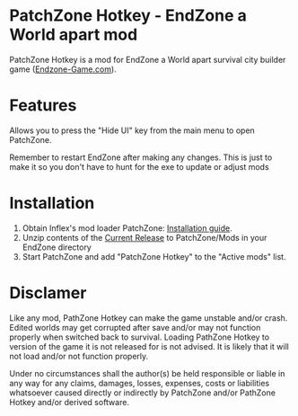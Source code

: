 # PatchZone Hotkey - EndZone a World apart mod
PatchZone Hotkey is a mod for EndZone a World apart survival city builder game ([Endzone-Game.com](https://endzone-game.com/)).

# Features
Allows you to press the "Hide UI" key from the main menu to open PatchZone.  

Remember to restart EndZone after making any changes.  This is just to make it so you don't have to hunt for the exe to update or adjust mods

# Installation
1) Obtain Inflex's mod loader PatchZone: [Installation guide](https://github.com/InflexCZE/PatchZone#installation).
2) Unzip contents of the [Current Release](https://github.com/Dimencia/PatchZone-Hotkey/releases) to PatchZone/Mods in your EndZone directory
2) Start PatchZone and add "PatchZone Hotkey" to the "Active mods" list.

# Disclamer
Like any mod, PathZone Hotkey can make the game unstable and/or crash.
Edited worlds may get corrupted after save and/or may not function properly when switched back to survival.
Loading PathZone Hotkey to version of the game it is not released for is not advised. It is likely that it will not load and/or not function properly.

Under no circumstances shall the author(s) be held responsible or liable in any way for any claims, damages, losses, expenses, costs or liabilities whatsoever caused directly or indirectly by PatchZone and/or PathZone Hotkey and/or derived software.
